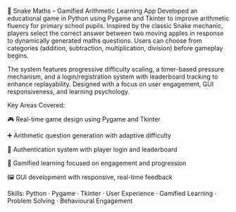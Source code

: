 🐍 Snake Maths – Gamified Arithmetic Learning App
Developed an educational game in Python using Pygame and Tkinter to improve arithmetic fluency for primary school pupils. Inspired by the classic Snake mechanic, players select the correct answer between two moving apples in response to dynamically generated maths questions. Users can choose from categories (addition, subtraction, multiplication, division) before gameplay begins.

The system features progressive difficulty scaling, a timer-based pressure mechanism, and a login/registration system with leaderboard tracking to enhance replayability. Designed with a focus on user engagement, GUI responsiveness, and learning psychology.

Key Areas Covered:

🎮 Real-time game design using Pygame and Tkinter

➕ Arithmetic question generation with adaptive difficulty

🔐 Authentication system with player login and leaderboard

🧠 Gamified learning focused on engagement and progression

🖼️ GUI development with responsive, real-time feedback

Skills: Python · Pygame · Tkinter · User Experience · Gamified Learning · Problem Solving · Behavioural Engagement


